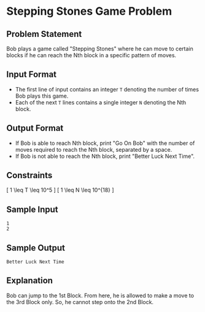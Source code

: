 
# Stepping Stones Game Problem

## Problem Statement

Bob plays a game called "Stepping Stones" where he can move to certain blocks if he can reach the Nth block in a specific pattern of moves.

## Input Format

- The first line of input contains an integer `T` denoting the number of times Bob plays this game.
- Each of the next `T` lines contains a single integer `N` denoting the Nth block.

## Output Format

- If Bob is able to reach Nth block, print "Go On Bob" with the number of moves required to reach the Nth block, separated by a space.
- If Bob is not able to reach the Nth block, print "Better Luck Next Time".

## Constraints

\[
1 \leq T \leq 10^5
\]
\[
1 \leq N \leq 10^{18}
\]

## Sample Input

```
1
2
```

## Sample Output

```
Better Luck Next Time
```

## Explanation

Bob can jump to the 1st Block. From here, he is allowed to make a move to the 3rd Block only. So, he cannot step onto the 2nd Block.


